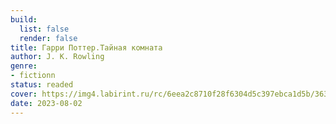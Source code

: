 ```yaml
---
build:
  list: false
  render: false
title: Гарри Поттер.Тайная комната
author: J. K. Rowling
genre:
- fictionn
status: readed
cover: https://img4.labirint.ru/rc/6eea2c8710f28f6304d5c397ebca1d5b/363x561q80/books1/3314/cover.jpg?1422365501
date: 2023-08-02
---
```


